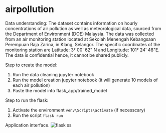 # airpollution

Data understanding:
The dataset contains information on hourly concentrations of air pollution as well as meteorological data, sourced from the Department of Environment (DOE) Malaysia. The data was collected from an air monitoring station located at Sekolah Menengah Kebangsaan Perempuan Raja Zarina, in Klang, Selangor. The specific coordinates of the monitoring station are Latitude: 3° 00' 62" N and Longitude: 101° 24' 48"E. The data is confidential hence, it cannot be shared publicly.

Step to create the model:
1. Run the data cleaning jupyter notebook
2. Run the model creation jupyter notebook (it will generate 10 models of each air pollution)
3. Paste the model into flask_app/trained_model

Step to run the flask:
1. Activate the environment `venv\Scripts\activate` (if necesscary)
2. Run the script `flask run`

Application interface.
![flask ss](https://user-images.githubusercontent.com/55307820/233702097-ba584beb-95a3-4102-9883-ec02ea06a233.png)
